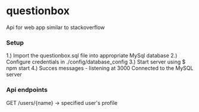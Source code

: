 # questionbox
Api for web app similar to stackoverflow
### Setup
1.) Import the questionbox.sql file into appropriate MySql database
2.) Configure credentials in ./config/database_config
3.) Start server using $ npm start
4.) Succes messages - listening at 3000
                      Connected to the MySQL server

### Api endpoints
GET /users/{name} -> specified user's profile